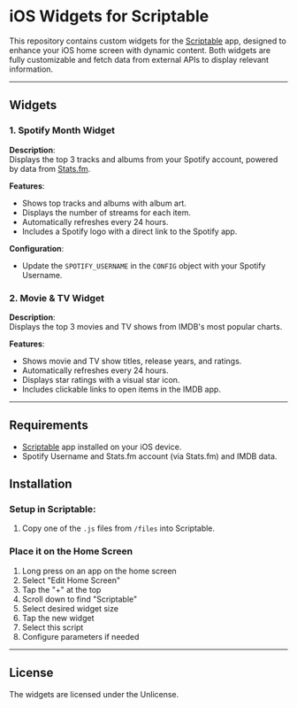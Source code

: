 # iOS Widgets for Scriptable

This repository contains custom widgets for the [Scriptable](https://scriptable.app/) app, designed to enhance your iOS home screen with dynamic content. Both widgets are fully customizable and fetch data from external APIs to display relevant information.

---

## Widgets

### 1. Spotify Month Widget

**Description**:  
Displays the top 3 tracks and albums from your Spotify account, powered by data from [Stats.fm](https://stats.fm/).

**Features**:

- Shows top tracks and albums with album art.
- Displays the number of streams for each item.
- Automatically refreshes every 24 hours.
- Includes a Spotify logo with a direct link to the Spotify app.

**Configuration**:

- Update the `SPOTIFY_USERNAME` in the `CONFIG` object with your Spotify Username.

### 2. Movie & TV Widget

**Description**:  
Displays the top 3 movies and TV shows from IMDB's most popular charts.

**Features**:

- Shows movie and TV show titles, release years, and ratings.
- Automatically refreshes every 24 hours.
- Displays star ratings with a visual star icon.
- Includes clickable links to open items in the IMDB app.

---

## Requirements

- [Scriptable](https://scriptable.app/) app installed on your iOS device.
- Spotify Username and Stats.fm account (via Stats.fm) and IMDB data.

## Installation

### Setup in Scriptable:

1. Copy one of the `.js` files from `/files` into Scriptable.

### Place it on the Home Screen

1. Long press on an app on the home screen
2. Select "Edit Home Screen"
3. Tap the "+" at the top
4. Scroll down to find "Scriptable"
5. Select desired widget size
6. Tap the new widget
7. Select this script
8. Configure parameters if needed

---

## License

The widgets are licensed under the Unlicense.
